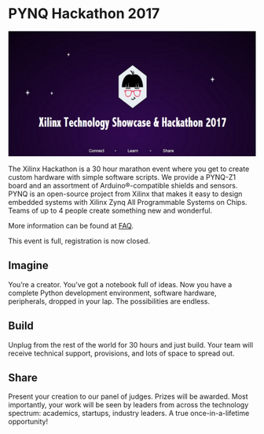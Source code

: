 # PYNQ Hackathon 2017

![](./logo.JPG)

The Xilinx Hackathon is a 30 hour marathon event where you get to create 
custom hardware with simple software scripts. We provide a PYNQ-Z1 board and 
an assortment of Arduino®-compatible shields and sensors. PYNQ is an 
open-source project from Xilinx that makes it easy to design embedded systems 
with Xilinx Zynq All Programmable Systems on Chips. Teams of up to 4 people 
create something new and wonderful.

More information can be found at [FAQ](https://www.xilinx.com/content/dam/xilinx/imgs/events/hackathon/hackathon-faq.pdf).

This event is full, registration is now closed.

## Imagine

You’re a creator. You’ve got a notebook full of ideas. Now you have a complete 
Python development environment, software hardware, peripherals, dropped in 
your lap. The possibilities are endless.

## Build

Unplug from the rest of the world for 30 hours and just build. Your team 
will receive technical support, provisions, and lots of space to spread out.

## Share

Present your creation to our panel of judges. Prizes will be awarded. Most 
importantly, your work will be seen by leaders from across the technology 
spectrum: academics, startups, industry leaders. A true once-in-a-lifetime 
opportunity!
